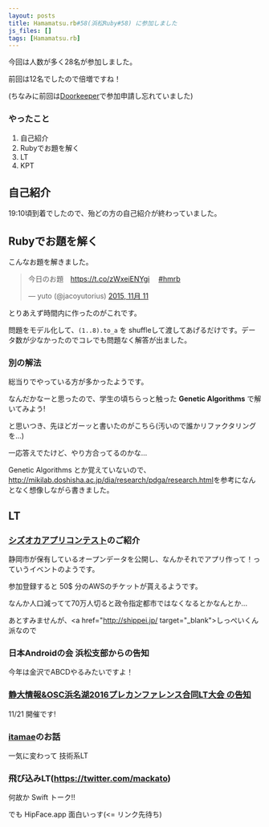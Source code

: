 ```yaml
---
layout: posts
title: Hamamatsu.rb#58(浜松Ruby#58) に参加しました
js_files: []
tags: [Hamamatsu.rb]
---
```


今回は人数が多く28名が参加しました。

前回は12名でしたので倍増ですね！

(ちなみに前回は<a href="https://hmrb.doorkeeper.jp/" target="_blank">Doorkeeper</a>で参加申請し忘れていました)

### やったこと

1. 自己紹介
2. Rubyでお題を解く
3. LT
4. KPT

## 自己紹介

19:10頃到着でしたので、殆どの方の自己紹介が終わっていました。

## Rubyでお題を解く

こんなお題を解きました。

<blockquote class="twitter-tweet" lang="ja"><p lang="ja" dir="ltr">今日のお題　<a href="https://t.co/zWxeiENYgi">https://t.co/zWxeiENYgi</a>　 <a href="https://twitter.com/hashtag/hmrb?src=hash">#hmrb</a></p>&mdash; yuto (@jacoyutorius) <a href="https://twitter.com/jacoyutorius/status/664388030975750144">2015, 11月 11</a></blockquote>
<script async src="//platform.twitter.com/widgets.js" charset="utf-8"></script>

とりあえず時間内に作ったのがこれです。

問題をモデル化して、<code>(1..8).to_a</code> を shuffleして渡してあげるだけです。データ数が少なかったのでコレでも問題なく解答が出ました。

<script src="https://gist.github.com/kengos/ad1b9f34f2d2779b5d7f.js"></script>


### 別の解法

総当りでやっている方が多かったようです。

なんだかなーと思ったので、学生の頃ちらっと触った <strong>Genetic Algorithms</strong> で解いてみよう!

と思いつき、先ほどガーッと書いたのがこちら(汚いので誰かリファクタリングを...)

一応答えでたけど、やり方合ってるのかな...

Genetic Algorithms とか覚えていないので、<a href="http://mikilab.doshisha.ac.jp/dia/research/pdga/research.html" target="_blank">http://mikilab.doshisha.ac.jp/dia/research/pdga/research.html</a>を参考になんとなく想像しながら書きました。


<script src="https://gist.github.com/kengos/274f6fb44d6c30f2cba5.js"></script>

## LT

### <a href="http://shizuoka-app-awards.jp/" target="_blank">シズオカアプリコンテスト</a>のご紹介

静岡市が保有しているオープンデータを公開し、なんかそれでアプリ作って！っていうイベントのようです。

参加登録すると 50$ 分のAWSのチケットが貰えるようです。

なんか人口減ってて70万人切ると政令指定都市ではなくなるとかなんとか...

あとすみませんが、<a href="http://shippei.jp/ target="_blank">しっぺいくん派</a>なので

### 日本Androidの会 浜松支部からの告知

今年は金沢でABCDやるみたいですよ！

### <a href="https://shizunilt.doorkeeper.jp/events/33522" target="_blank">静大情報&OSC浜名湖2016プレカンファレンス合同LT大会 の告知</a>

11/21 開催です!

### <a href="https://github.com/itamae-kitchen/itamae" taget="_blank">itamae</a>のお話

一気に変わって 技術系LT

### 飛び込みLT(https://twitter.com/mackato)

何故か Swift トーク!!

でも HipFace.app 面白いっす(<= リンク先待ち)